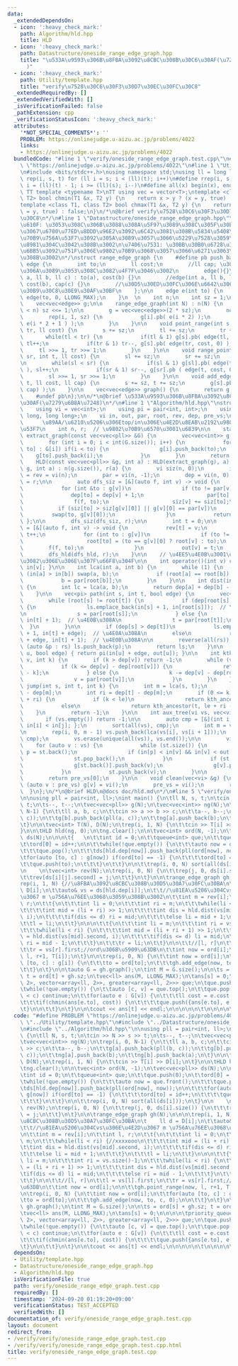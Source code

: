 ```yaml
---
data:
  _extendedDependsOn:
  - icon: ':heavy_check_mark:'
    path: Algorithm/hld.hpp
    title: HLD
  - icon: ':heavy_check_mark:'
    path: Datastructure/oneside_range_edge_graph.hpp
    title: "\u533A\u9593\u306B\u8FBA\u3092\u8CBC\u308B\u30C6\u30AF(\u7279\u6B8A\u7248\
      )"
  - icon: ':heavy_check_mark:'
    path: Utility/template.hpp
    title: "verify\u7528\u30C6\u30F3\u30D7\u30EC\u30FC\u30C8"
  _extendedRequiredBy: []
  _extendedVerifiedWith: []
  _isVerificationFailed: false
  _pathExtension: cpp
  _verificationStatusIcon: ':heavy_check_mark:'
  attributes:
    '*NOT_SPECIAL_COMMENTS*': ''
    PROBLEM: https://onlinejudge.u-aizu.ac.jp/problems/4022
    links:
    - https://onlinejudge.u-aizu.ac.jp/problems/4022
  bundledCode: "#line 1 \"verify/oneside_range_edge_graph.test.cpp\"\n#define PROBLEM\
    \ \"https://onlinejudge.u-aizu.ac.jp/problems/4022\"\n#line 1 \"Utility/template.hpp\"\
    \n#include <bits/stdc++.h>\nusing namespace std;\nusing ll = long long;\n#define\
    \ rep(i, s, t) for (ll i = s; i < (ll)(t); i++)\n#define rrep(i, s, t) for (ll\
    \ i = (ll)(t) - 1; i >= (ll)(s); i--)\n#define all(x) begin(x), end(x)\n\n#define\
    \ TT template <typename T>\nTT using vec = vector<T>;\ntemplate <class T1, class\
    \ T2> bool chmin(T1 &x, T2 y) {\n    return x > y ? (x = y, true) : false;\n}\n\
    template <class T1, class T2> bool chmax(T1 &x, T2 y) {\n    return x < y ? (x\
    \ = y, true) : false;\n}\n/*\n@brief verify\u7528\u30C6\u30F3\u30D7\u30EC\u30FC\
    \u30C8\n*/\n#line 1 \"Datastructure/oneside_range_edge_graph.hpp\"\n/*\n\u6CE8\
    \u610F: \u3053\u308C\u306B\u3088\u308A\u5F97\u3089\u308C\u305F\u30B0\u30E9\u30D5\
    \u3067\u6700\u77ED\u8DDD\u96E2\u3092\u6C42\u3081\u308B\u5834\u5408\u3001\u9802\
    \u70B9\u756A\u53F7\u3092\u305A\u3089\u3057\u3066\u5229\u7528\u3059\u308B\u5FC5\
    \u8981\u304C\u3042\u308B\u3002\n\u7406\u7531: \u30BB\u30B0\u6728\u306E\u6700\u4E0B\
    \u6BB5\u3092\u751F\u306E\u9802\u70B9\u3068\u3057\u3066\u6271\u3063\u3066\u3044\
    \u308B\u3002\n*/\nstruct range_edge_graph {\n    #define pb push_back\n    struct\
    \ edge {\n        int to;\n        ll cost;\n        //ll cap; \u30D5\u30ED\u30FC\
    \u306A\u3089\u3053\u308C\u3082\u4F7F\u3046\u3002\n        edge(){}\n        edge(int\
    \ a, ll b, ll c) : to(a), cost(b) {}\n        //edge(int a, ll b, ll c) : to(a),\
    \ cost(b), cap(c) {}\n        //\u30D5\u30ED\u30FC\u306E\u6642\u306E\u30B3\u30F3\
    \u30B9\u30C8\u30E9\u30AF\u30BF\n    };\n\n    edge e(int to) {\n        return\
    \ edge(to, 0, LLONG_MAX);\n    }\n  \n    int n;\n    int sz = 1;\n    int node;\n\
    \    vec<vec<edge>> g;\n\n    range_edge_graph(int N) : n(N) {\n        while(sz\
    \ < n) sz <<= 1;\n\n        g = vec<vec<edge>>(2 * sz);\n        node = 2 * sz;\n\
    \        rep(i, 1, sz) {\n            g[i].pb( e(i * 2) );\n            g[i].pb(\
    \ e(i * 2 + 1 ) );\n        }\n    }\n\n    void point_range(int s, int tl, int\
    \ tr, ll cost) {\n        s += sz;\n        tl += sz;\n        tr += sz;\n\n \
    \       while(tl < tr) {\n            if(tl & 1) g[s].pb( edge(tl, cost, 0) ),\
    \ tl++;\n            if(tr & 1) tr--, g[s].pb( edge(tr, cost, 0) ); \n       \
    \     tl >>= 1, tr >>= 1;\n        }\n    }\n\n    void range_point(int sl, int\
    \ sr, int t, ll cost) {\n        sl += sz;\n        sr += sz;\n        t += sz;\n\
    \n        while(sl < sr) {\n            if(sl & 1) g[sl].pb( edge(t, cost, 0)\
    \ ), sl++;\n            if(sr & 1) sr--, g[sr].pb ( edge(t, cost, 0) );\n    \
    \        sl >>= 1, sr >>= 1;\n        }\n    }\n\n    void add_edge(int s, int\
    \ t, ll cost, ll cap) {\n        s += sz, t += sz;\n        g[s].pb( edge(t, cost,\
    \ cap) );\n    }\n\n    vec<vec<edge>> graph() {\n        return g;\n    }\n\n\
    \    #undef pb\n};\n\n/*\n@brief \u533A\u9593\u306B\u8FBA\u3092\u8CBC\u308B\u30C6\
    \u30AF(\u7279\u6B8A\u7248)\n*/\n#line 1 \"Algorithm/hld.hpp\"\nstruct HLD {\n\
    \    using vi = vec<int>;\n    using pi = pair<int, int>;\n    using pll = pair<long\
    \ long, long long>;\n    vi in, out, par, root, rev, dep, pre_vs;\n    //    \
    \      \u89AA/\u6210\u5206\u306Etop/in\u306E\u4E2D\u8EAB\u2192\u9802\u70B9\u756A\
    \u53F7\n    int n, r;  // \u9802\u70B9\u6570\u3001\u6839\n\n    static vec<vec<int>>\
    \ extract_graph(const vec<vec<pll>> &G) {\n        vec<vec<int>> g(G.size());\n\
    \        for (int i = 0; i < int(G.size()); i++) {\n            for (auto [w,\
    \ to] : G[i]) if(i < to) {\n                g[i].push_back(to);\n            \
    \    g[to].push_back(i);\n            }\n        }\n        return g;\n    }\n\
    \    HLD(const vec<vec<pll>> &g, int a) : HLD(extract_graph(g), a) {}\n\n    HLD(vec<vi>\
    \ g, int a) : n(g.size()), r(a) {\n        vi siz(n, 0);\n        in = out = root\
    \ = rev = vi(n);\n        par = vi(n, -1);\n        dep = vi(n, 0);\n        root[r]\
    \ = r;\n\n        auto dfs_siz = [&](auto f, int v) -> void {\n            siz[v]++;\n\
    \            for (int &to : g[v])\n                if (to != par[v]) {\n     \
    \               dep[to] = dep[v] + 1;\n                    par[to] = v;\n    \
    \                f(f, to);\n                    siz[v] += siz[to];\n         \
    \           if (siz[to] > siz[g[v][0]] || g[v][0] == par[v])\n               \
    \         swap(to, g[v][0]);\n                }\n            return;\n       \
    \ };\n\n        dfs_siz(dfs_siz, r);\n\n        int t = 0;\n\n        auto dfs_hld\
    \ = [&](auto f, int v) -> void {\n            rev[t] = v;\n            in[v] =\
    \ t++;\n            for (int to : g[v])\n                if (to != par[v]) {\n\
    \                    root[to] = (to == g[v][0] ? root[v] : to);\n            \
    \        f(f, to);\n                }\n            out[v] = t;\n        };\n\n\
    \        dfs_hld(dfs_hld, r);\n    }\n\n    // \u4EE5\u4E0B\u3001\u6B32\u3057\u3044\
    \u3082\u306E\u306E\u307F\u66F8\u304F\n\n    int operator()(int v) const { return\
    \ in[v]; }\n\n    int lca(int a, int b) {\n        while (1) {\n            if\
    \ (in[a] > in[b]) swap(a, b);\n            if (root[a] == root[b]) return a;\n\
    \            b = par[root[b]];\n        }\n    }\n\n    int dist(int a, int b)\
    \ {\n        int lc = lca(a, b);\n        return dep[a] + dep[b] - 2 * dep[lc];\n\
    \    }\n\n    vec<pi> path(int s, int t, bool edge) {\n        vec<pi> ls, rs;\n\
    \        while (root[s] != root[t]) {\n            if (dep[root[s]] > dep[root[t]])\
    \ {\n                ls.emplace_back(in[s] + 1, in[root[s]]);  // \u4E0A\u308A\
    \n                s = par[root[s]];\n            } else {\n                rs.emplace_back(in[root[t]],\
    \ in[t] + 1);  // \u4E0B\u308A\n                t = par[root[t]];\n          \
    \  }\n        }\n\n        if (dep[s] > dep[t])\n            ls.emplace_back(in[s]\
    \ + 1, in[t] + edge);  // \u4E0A\u308A\n        else\n            rs.emplace_back(in[s]\
    \ + edge, in[t] + 1);  // \u4E0B\u308A\n\n        reverse(all(rs));\n        for\
    \ (auto &p : rs) ls.push_back(p);\n        return ls;\n    }\n\n    pi subtree(int\
    \ u, bool edge) { return pi(in[u] + edge, out[u]); }\n\n    int kth_ancestor(int\
    \ v, int k) {\n        if (k > dep[v]) return -1;\n        while (v >= 0) {\n\
    \            if (k <= dep[v] - dep[root[v]]) {\n                return rev[in[v]\
    \ - k];\n            } else {\n                k -= dep[v] - dep[root[v]] + 1;\n\
    \                v = par[root[v]];\n            }\n        }\n    }\n\n    int\
    \ jump(int s, int t, int k) {\n        int m = lca(s, t);\n        int le = dep[s]\
    \ - dep[m];\n        int ri = dep[t] - dep[m];\n        if (0 <= k && k <= le\
    \ + ri) {\n            if (k < le)\n                return kth_ancestor(s, k);\n\
    \            else\n                return kth_ancestor(t, le + ri - k);\n    \
    \    }\n        return -1;\n    }\n\n    int aux_tree(vi vs, vec<vi> &g) {\n \
    \       if (vs.empty()) return -1;\n\n        auto cmp = [&](int i, int j) { return\
    \ in[i] < in[j]; };\n        sort(all(vs), cmp);\n        int m = vs.size();\n\
    \n        rep(i, 0, m - 1) vs.push_back(lca(vs[i], vs[i + 1]));\n        sort(all(vs),\
    \ cmp);\n        vs.erase(unique(all(vs)), vs.end());\n\n        vi st;\n    \
    \    for (auto v : vs) {\n            while (st.size()) {\n                int\
    \ p = st.back();\n                if (in[p] < in[v] && in[v] < out[p]) break;\n\
    \                st.pop_back();\n            }\n            if (st.size()) {\n\
    \                g[st.back()].push_back(v);\n                g[v].push_back(st.back());\n\
    \            }\n            st.push_back(v);\n        }\n\n        swap(vs, pre_vs);\n\
    \        return pre_vs[0];\n    }\n\n    void clean(vec<vi> &g) {\n        for\
    \ (auto v : pre_vs) g[v] = vi();\n        pre_vs = vi();\n        return;\n  \
    \  }\n};\n/*\n@brief HLD\n@docs doc/hld.md\n*/\n#line 5 \"verify/oneside_range_edge_graph.test.cpp\"\
    \n\nusing pll = pair<int, ll>;\nint main() {\n\tll N, s, t;\n\tcin >> N >> s >>\
    \ t;\n\ts--, t--;\n\tvec<vec<pll>> g(N);\n\tvec<vec<int>> ng(N);\n\trep(i, 0,\
    \ N-1) {\n\t\tll a, b, c;\n\t\tcin >> a >> b >> c;\n\t\ta--, b--;\n\t\tg[a].push_back(pll(b,\
    \ c));\n\t\tg[b].push_back(pll(a, c));\n\t\tng[a].push_back(b);\n\t\tng[b].push_back(a);\n\
    \t}\n\n\tvec<int> T(N), D(N);\n\trep(i, 1, N) {\n\t\tcin >> T[i] >> D[i];\n\t\
    }\n\n\tHLD hld(ng, 0);\n\tng.clear();\n\n\tvec<int> ord(N, -1);\n\tvec<vec<pll>>\
    \ ds(N);\n\n\n\t{   \n\t\tint id = 0;\n\t\tqueue<int> que;\n\t\tque.push(0);\n\
    \t\tord[0] = id++;\n\n\t\twhile(!que.empty()) {\n\t\t\tauto now = que.front();\n\
    \t\t\tque.pop();\n\t\t\tds[hld.dep[now]].push_back(pll(ord[now], now));\n\n\t\t\
    \tfor(auto [to, c] : g[now]) if(ord[to] == -1) {\n\t\t\t\tord[to] = id++;\n\t\t\
    \t\tque.push(to);\n\t\t\t}\n\t\t}\n\n\t\trep(i, 0, N) sort(all(ds[i]));\n\t}\n\
    \n    \n\tvec<int> rev(N);\n\trep(i, 0, N) {\n\t\trep(j, 0, ds[i].size()) {\n\t\
    \t\trev[ds[i][j].second] = j;\n\t\t}\n\t}\n\n\trange_edge_graph gh(N);\n\n\n\t\
    rep(i, 1, N) {//\u8FBA\u3092\u8CBC\u308B\u30D5\u30A7\u30FC\u30BA\n\t    ll d =\
    \ D[i];\n\t\tauto& vs = ds[hld.dep[i]];\n\t\t//\u81EA\u5206\u304Cvs\u306E\u4E2D\
    \u3067 m \u756A\u76EE\u3068\u3059\u308B\u3002\n\t\tint m = rev[i];\n\t\tint l,\
    \ r;\n\t\t{\n\t\t\tint li = 0;\n\t\t\tint ri = m;\n\t\t\twhile(li < ri) {//xxxxooo\n\
    \t\t\t\tint mid = (li + ri) >> 1;\n\t\t\t\tint dis = hld.dist(vs[mid].second,\
    \ i);\n\t\t\t\tif(dis <= d) ri = mid;\n\t\t\t\telse li = mid + 1;\n\t\t\t}\n\t\
    \t\tl = li;\n\t\t}\n\n\n\t\t{\n\t\t\tint li = m;\n\t\t\tint ri = vs.size()-1;\n\
    \t\t\twhile(li < ri) {\n\t\t\t\tint mid = (li + ri + 1) >> 1;\n\t\t\t\tint dis\
    \ = hld.dist(vs[mid].second, i);\n\t\t\t\tif(dis <= d) li = mid;\n\t\t\t\telse\
    \ ri = mid - 1;\n\t\t\t}\n\t\t\tr = li;\n\t\t}\n\n\t\t//[l, r]\n\t\tl = vs[l].first;\n\
    \t\tr = vs[r].first;//ord\u306B\u5909\u63DB\n\t\tint now = ord[i];\n\n\t\tgh.point_range(now,\
    \ l, r+1, T[i]);\n\t}\n\n\trep(i, 0, N) {\n\t\tint now = ord[i];\n\t\tfor(auto\
    \ [to, c] : g[i]) {\n\t\t\tto = ord[to];\n\t\t\tgh.add_edge(now, to, c, 0);\n\n\
    \t\t}\n\t}\n\n\tauto G = gh.graph();\n\tint M = G.size();\n\n\ts = ord[s] + gh.sz;\
    \ t = ord[t] + gh.sz;\n\tvec<ll> ans(M, LLONG_MAX);\n\tans[s] = 0;\n\n\n\n\tpriority_queue<array<ll,\
    \ 2>, vector<array<ll, 2>>, greater<array<ll, 2>>> que;\n\tque.push({0, s});\n\
    \twhile(!que.empty()) {\n\t\tauto [c, v] = que.top();\n\t\tque.pop();\n\t\tif(ans[v]\
    \ < c) continue;\n\t\tfor(auto e : G[v]) {\n\t\t\tll cost = e.cost + ans[v];\n\
    \t\t\tif(chmin(ans[e.to], cost)) {\n\t\t\t\tque.push({ans[e.to], e.to});\n\t\t\
    \t}\n\n\t\t}\n\t}\n\n\tcout << ans[t] << endl;\n\n\n\n\n\t\n\n\n\n\n\n}\n"
  code: "#define PROBLEM \"https://onlinejudge.u-aizu.ac.jp/problems/4022\"\n#include\
    \ \"../Utility/template.hpp\"\n#include \"../Datastructure/oneside_range_edge_graph.hpp\"\
    \n#include \"../Algorithm/hld.hpp\"\n\nusing pll = pair<int, ll>;\nint main()\
    \ {\n\tll N, s, t;\n\tcin >> N >> s >> t;\n\ts--, t--;\n\tvec<vec<pll>> g(N);\n\
    \tvec<vec<int>> ng(N);\n\trep(i, 0, N-1) {\n\t\tll a, b, c;\n\t\tcin >> a >> b\
    \ >> c;\n\t\ta--, b--;\n\t\tg[a].push_back(pll(b, c));\n\t\tg[b].push_back(pll(a,\
    \ c));\n\t\tng[a].push_back(b);\n\t\tng[b].push_back(a);\n\t}\n\n\tvec<int> T(N),\
    \ D(N);\n\trep(i, 1, N) {\n\t\tcin >> T[i] >> D[i];\n\t}\n\n\tHLD hld(ng, 0);\n\
    \tng.clear();\n\n\tvec<int> ord(N, -1);\n\tvec<vec<pll>> ds(N);\n\n\n\t{   \n\t\
    \tint id = 0;\n\t\tqueue<int> que;\n\t\tque.push(0);\n\t\tord[0] = id++;\n\n\t\
    \twhile(!que.empty()) {\n\t\t\tauto now = que.front();\n\t\t\tque.pop();\n\t\t\
    \tds[hld.dep[now]].push_back(pll(ord[now], now));\n\n\t\t\tfor(auto [to, c] :\
    \ g[now]) if(ord[to] == -1) {\n\t\t\t\tord[to] = id++;\n\t\t\t\tque.push(to);\n\
    \t\t\t}\n\t\t}\n\n\t\trep(i, 0, N) sort(all(ds[i]));\n\t}\n\n    \n\tvec<int>\
    \ rev(N);\n\trep(i, 0, N) {\n\t\trep(j, 0, ds[i].size()) {\n\t\t\trev[ds[i][j].second]\
    \ = j;\n\t\t}\n\t}\n\n\trange_edge_graph gh(N);\n\n\n\trep(i, 1, N) {//\u8FBA\u3092\
    \u8CBC\u308B\u30D5\u30A7\u30FC\u30BA\n\t    ll d = D[i];\n\t\tauto& vs = ds[hld.dep[i]];\n\
    \t\t//\u81EA\u5206\u304Cvs\u306E\u4E2D\u3067 m \u756A\u76EE\u3068\u3059\u308B\u3002\
    \n\t\tint m = rev[i];\n\t\tint l, r;\n\t\t{\n\t\t\tint li = 0;\n\t\t\tint ri =\
    \ m;\n\t\t\twhile(li < ri) {//xxxxooo\n\t\t\t\tint mid = (li + ri) >> 1;\n\t\t\
    \t\tint dis = hld.dist(vs[mid].second, i);\n\t\t\t\tif(dis <= d) ri = mid;\n\t\
    \t\t\telse li = mid + 1;\n\t\t\t}\n\t\t\tl = li;\n\t\t}\n\n\n\t\t{\n\t\t\tint\
    \ li = m;\n\t\t\tint ri = vs.size()-1;\n\t\t\twhile(li < ri) {\n\t\t\t\tint mid\
    \ = (li + ri + 1) >> 1;\n\t\t\t\tint dis = hld.dist(vs[mid].second, i);\n\t\t\t\
    \tif(dis <= d) li = mid;\n\t\t\t\telse ri = mid - 1;\n\t\t\t}\n\t\t\tr = li;\n\
    \t\t}\n\n\t\t//[l, r]\n\t\tl = vs[l].first;\n\t\tr = vs[r].first;//ord\u306B\u5909\
    \u63DB\n\t\tint now = ord[i];\n\n\t\tgh.point_range(now, l, r+1, T[i]);\n\t}\n\
    \n\trep(i, 0, N) {\n\t\tint now = ord[i];\n\t\tfor(auto [to, c] : g[i]) {\n\t\t\
    \tto = ord[to];\n\t\t\tgh.add_edge(now, to, c, 0);\n\n\t\t}\n\t}\n\n\tauto G =\
    \ gh.graph();\n\tint M = G.size();\n\n\ts = ord[s] + gh.sz; t = ord[t] + gh.sz;\n\
    \tvec<ll> ans(M, LLONG_MAX);\n\tans[s] = 0;\n\n\n\n\tpriority_queue<array<ll,\
    \ 2>, vector<array<ll, 2>>, greater<array<ll, 2>>> que;\n\tque.push({0, s});\n\
    \twhile(!que.empty()) {\n\t\tauto [c, v] = que.top();\n\t\tque.pop();\n\t\tif(ans[v]\
    \ < c) continue;\n\t\tfor(auto e : G[v]) {\n\t\t\tll cost = e.cost + ans[v];\n\
    \t\t\tif(chmin(ans[e.to], cost)) {\n\t\t\t\tque.push({ans[e.to], e.to});\n\t\t\
    \t}\n\n\t\t}\n\t}\n\n\tcout << ans[t] << endl;\n\n\n\n\n\t\n\n\n\n\n\n}\n"
  dependsOn:
  - Utility/template.hpp
  - Datastructure/oneside_range_edge_graph.hpp
  - Algorithm/hld.hpp
  isVerificationFile: true
  path: verify/oneside_range_edge_graph.test.cpp
  requiredBy: []
  timestamp: '2024-09-20 01:19:20+09:00'
  verificationStatus: TEST_ACCEPTED
  verifiedWith: []
documentation_of: verify/oneside_range_edge_graph.test.cpp
layout: document
redirect_from:
- /verify/verify/oneside_range_edge_graph.test.cpp
- /verify/verify/oneside_range_edge_graph.test.cpp.html
title: verify/oneside_range_edge_graph.test.cpp
---
```

